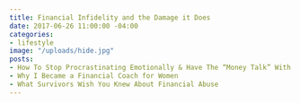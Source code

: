 ```yaml
---
title: Financial Infidelity and the Damage it Does
date: 2017-06-26 11:00:00 -04:00
categories:
- lifestyle
image: "/uploads/hide.jpg"
posts:
- How To Stop Procrastinating Emotionally & Have The “Money Talk” With Your S.O.
- Why I Became a Financial Coach for Women
- What Survivors Wish You Knew About Financial Abuse
---
```


